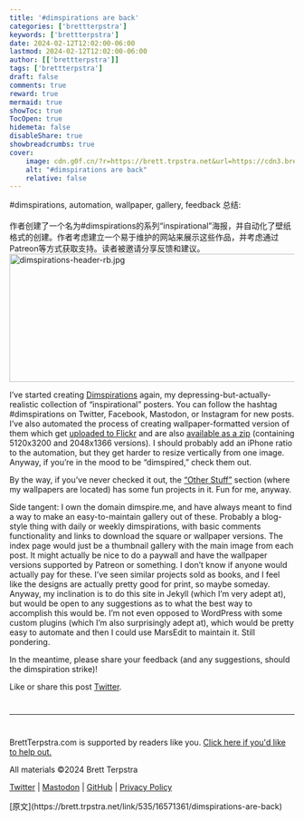 ```yaml
---
title: '#dimspirations are back'
categories: ['brettterpstra']
keywords: ['brettterpstra']
date: 2024-02-12T12:02:00-06:00
lastmod: 2024-02-12T12:02:00-06:00
author: [['brettterpstra']]
tags: ['brettterpstra']
draft: false 
comments: true
reward: true 
mermaid: true 
showToc: true 
TocOpen: true 
hidemeta: false 
disableShare: true 
showbreadcrumbs: true 
cover:
    image: cdn.g0f.cn/?r=https://brett.trpstra.net&url=https://cdn3.brettterpstra.com/uploads/2024/02/dimspirations-header-rb.jpg
    alt: "#dimspirations are back"
    relative: false
---
```


<div>

<div> #dimspirations, automation, wallpaper, gallery, feedback
总结:<br/><br/>作者创建了一个名为#dimspirations的系列“inspirational”海报，并自动化了壁纸格式的创建。作者考虑建立一个易于维护的网站来展示这些作品，并考虑通过Patreon等方式获取支持。读者被邀请分享反馈和建议。 <div>
<noscript class="loading-lazy">
<source media="(max-width: 640px)"/>
<source type="image/webp"/>
<source/>
<img alt="dimspirations-header-rb.jpg" class="aligncenter" height="226" src="cdn.g0f.cn/?r=https://brett.trpstra.net&url=https://cdn3.brettterpstra.com/uploads/2024/02/dimspirations-header-rb.jpg" title="dimspirations-header-rb.jpg" width="800"/>
</noscript>
<p>I’ve started creating <a href="https://www.instagram.com/explore/tags/dimspirations/">Dimspirations</a> again, my depressing-but-actually-realistic collection of “inspirational” posters. You can follow the hashtag #dimspirations on Twitter, Facebook, Mastodon, or Instagram for new posts. I’ve also automated the process of creating wallpaper-formatted version of them which get <a href="https://www.flickr.com/photos/circlesixdesign/albums/72157697001065435">uploaded to Flickr</a> and are also <a href="https://brettterpstra.com/otherstuff/wallpaper/">available as a zip</a> (containing 5120x3200 and 2048x1366 versions). I should probably add an iPhone ratio to the automation, but they get harder to resize vertically from one image. Anyway, if you’re in the mood to be “dimspired,” check them out.</p>
<p>By the way, if you’ve never checked it out, the <a href="https://brettterpstra.com/otherstuff/">“Other Stuff”</a> section (where my wallpapers are located) has some fun projects in it. Fun for me, anyway.</p>
<p>Side tangent: I own the domain dimspire.me, and have always meant to find a way to make an easy-to-maintain gallery out of these. Probably a blog-style thing with daily or weekly dimspirations, with basic comments functionality and links to download the square or wallpaper versions. The index page would just be a thumbnail gallery with the main image from each post. It might actually be nice to do a paywall and have the wallpaper versions supported by Patreon or something. I don’t know if anyone would actually pay for these. I’ve seen similar projects sold as books, and I feel like the designs are actually pretty good for print, so maybe someday. Anyway, my inclination is to do this site in Jekyll (which I’m very adept at), but would be open to any suggestions as to what the best way to accomplish this would be. I’m not even opposed to WordPress with some custom plugins (which I’m also surprisingly adept at), which would be pretty easy to automate and then I could use MarsEdit to maintain it. Still pondering.</p>
<p>In the meantime, please share your feedback (and any suggestions, should the dimspiration strike)!</p>
<p>Like or share this post <a class="twitter" href="https://twitter.com/intent/tweet?original_referer=https%3A%2F%2Fbrettterpstra.com%2F2024%2F02%2F12%2Fdimspirations-are-back%2F&amp;text=%23dimspirations+are+back&amp;url=https%3A%2F%2Fbrettterpstra.com%2F2024%2F02%2F12%2Fdimspirations-are-back%2F&amp;via=ttscoff" rel="nofollow" target="_blank" title="Tweet this post">Twitter</a>.</p>
<hr style="margin: 40px 0;"/>
<p>BrettTerpstra.com is supported by readers like you. <a href="https://brettterpstra.com/support/">Click here if you'd like to help out.</a></p>
<p class="copyright">All materials ©2024 Brett Terpstra</p>
<p><a href="https://twitter.com/ttscoff" rel="me">Twitter</a> | <a href="https://nojack.easydns.ca/@ttscoff" rel="me">Mastodon</a> | <a href="https://github.com/ttscoff">GitHub</a> | <a href="https://brettterpstra.com/legal/privacy.html">Privacy Policy</a></p><img height="1" src="cdn.g0f.cn/?r=https://brett.trpstra.net&url=https://brett.trpstra.net/link/535/16571361.gif" width="1"/>
</div></div>
</div>

<div>
[原文](https://brett.trpstra.net/link/535/16571361/dimspirations-are-back)
</div>

